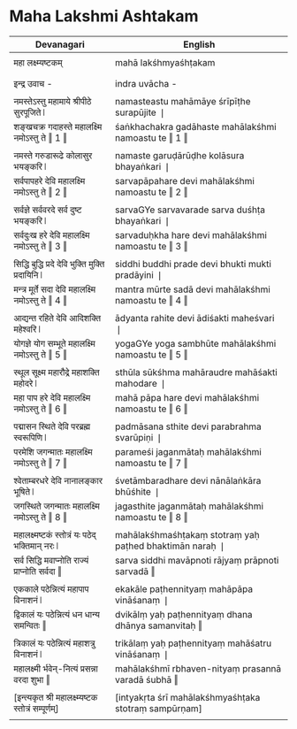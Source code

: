 # Maha Lakshmi Ashtakam

| Devanagari | English |
| ------ | ------ |
|  |  |
| महा लक्ष्म्यष्टकम्   | mahā lakśhmyaśhṭakam   |
|  |  |
|  |  |
| इन्द्र उवाच -   | indra uvācha -   |
|  |  |
| नमस्तेऽस्तु महामाये श्रीपीठे सुरपूजिते ❘   | namasteastu mahāmāye śrīpīṭhe surapūjite ❘   |
| शङ्खचक्र गदाहस्ते महालक्ष्मि नमोऽस्तु ते ‖ 1 ‖   | śaṅkhachakra gadāhaste mahālakśhmi namoastu te ‖ 1 ‖   |
|  |  |
| नमस्ते गरुडारूढे कोलासुर भयङ्करि ❘   | namaste garuḍārūḍhe kolāsura bhayaṅkari ❘   |
| सर्वपापहरे देवि महालक्ष्मि नमोऽस्तु ते ‖ 2 ‖   | sarvapāpahare devi mahālakśhmi namoastu te ‖ 2 ‖   |
|  |  |
| सर्वज्ञे सर्ववरदे सर्व दुष्ट भयङ्करि ❘   | sarvaGYe sarvavarade sarva duśhṭa bhayaṅkari ❘   |
| सर्वदुःख हरे देवि महालक्ष्मि नमोऽस्तु ते ‖ 3 ‖   | sarvaduḥkha hare devi mahālakśhmi namoastu te ‖ 3 ‖   |
|  |  |
| सिद्धि बुद्धि प्रदे देवि भुक्ति मुक्ति प्रदायिनि ❘   | siddhi buddhi prade devi bhukti mukti pradāyini ❘   |
| मन्त्र मूर्ते सदा देवि महालक्ष्मि नमोऽस्तु ते ‖ 4 ‖   | mantra mūrte sadā devi mahālakśhmi namoastu te ‖ 4 ‖   |
|  |  |
| आद्यन्त रहिते देवि आदिशक्ति महेश्वरि ❘   | ādyanta rahite devi ādiśakti maheśvari ❘   |
| योगज्ञे योग सम्भूते महालक्ष्मि नमोऽस्तु ते ‖ 5 ‖   | yogaGYe yoga sambhūte mahālakśhmi namoastu te ‖ 5 ‖   |
|  |  |
| स्थूल सूक्ष्म महारौद्रे महाशक्ति महोदरे ❘   | sthūla sūkśhma mahāraudre mahāśakti mahodare ❘   |
| महा पाप हरे देवि महालक्ष्मि नमोऽस्तु ते ‖ 6 ‖   | mahā pāpa hare devi mahālakśhmi namoastu te ‖ 6 ‖   |
|  |  |
| पद्मासन स्थिते देवि परब्रह्म स्वरूपिणि ❘   | padmāsana sthite devi parabrahma svarūpiṇi ❘   |
| परमेशि जगन्मातः महालक्ष्मि नमोऽस्तु ते ‖ 7 ‖   | parameśi jaganmātaḥ mahālakśhmi namoastu te ‖ 7 ‖   |
|  |  |
| श्वेताम्बरधरे देवि नानालङ्कार भूषिते ❘   | śvetāmbaradhare devi nānālaṅkāra bhūśhite ❘   |
| जगस्थिते जगन्मातः महालक्ष्मि नमोऽस्तु ते ‖ 8 ‖   | jagasthite jaganmātaḥ mahālakśhmi namoastu te ‖ 8 ‖   |
|  |  |
| महालक्ष्मष्टकं स्तोत्रं यः पठेद् भक्तिमान् नरः ❘   | mahālakśhmaśhṭakaṃ stotraṃ yaḥ paṭhed bhaktimān naraḥ ❘   |
| सर्व सिद्धि मवाप्नोति राज्यं प्राप्नोति सर्वदा ‖   | sarva siddhi mavāpnoti rājyaṃ prāpnoti sarvadā ‖   |
|  |  |
| एककाले पठेन्नित्यं महापाप विनाशनं ❘   | ekakāle paṭhennityaṃ mahāpāpa vināśanaṃ ❘   |
| द्विकालं यः पठेन्नित्यं धन धान्य समन्वितः ‖   | dvikālṃ yaḥ paṭhennityaṃ dhana dhānya samanvitaḥ ‖   |
|  |  |
| त्रिकालं यः पठेन्नित्यं महाशत्रु विनाशनं ❘   | trikālaṃ yaḥ paṭhennityaṃ mahāśatru vināśanaṃ ❘   |
| महालक्ष्मी र्भवेन्-नित्यं प्रसन्ना वरदा शुभा ‖   | mahālakśhmī rbhaven-nityaṃ prasannā varadā śubhā ‖   |
|  |  |
| [इन्त्यकृत श्री महालक्ष्म्यष्टक स्तोत्रं सम्पूर्णम्]   | [intyakṛta śrī mahālakśhmyaśhṭaka stotraṃ sampūrṇam]   |
|  |  |
